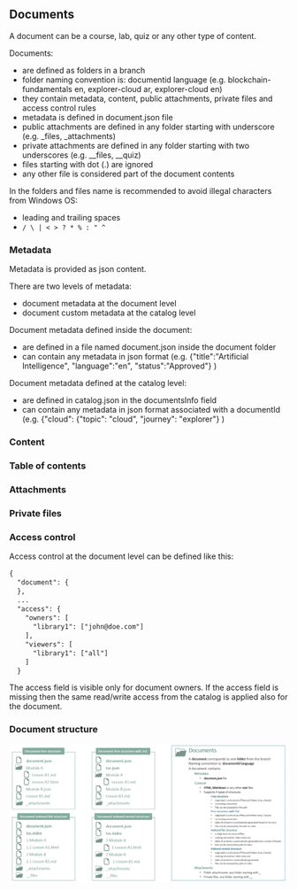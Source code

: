 ## Documents

A document can be a course, lab, quiz or any other type of content.


Documents:
- are defined as folders in a branch
- folder naming convention is: documentid language (e.g. blockchain-fundamentals en, explorer-cloud ar, explorer-cloud en)
- they contain metadata, content, public attachments, private files and access control rules
- metadata is defined in document.json file
- public attachments are defined in any folder starting with underscore (e.g. _files, _attachments)
- private attachments are defined in any folder starting with two underscores (e.g. __files, __quiz)
- files starting with dot (.) are ignored
- any other file is considered part of the document contents


In the folders and files name is recommended to avoid illegal characters from Windows OS:
  - leading and trailing spaces
  - `/ \ | < > ? * % : " ^`



### Metadata

Metadata is provided as json content.

There are two levels of metadata: 
  - document metadata at the document level
  - document custom metadata at the catalog level

Document metadata defined inside the document:
  - are defined in a file named document.json inside the document folder
  - can contain any metadata in json format (e.g. {"title":"Artificial Intelligence", "language":"en", "status":"Approved"} )

Document metadata defined at the catalog level:
  - are defined in catalog.json in the documentsInfo field
  - can contain any metadata in json format associated with a documentId (e.g. {"cloud": {"topic": "cloud", "journey": "explorer"} )


### Content


### Table of contents


### Attachments


### Private files


### Access control

Access control at the document level can be defined like this:

```
{
  "document": {
  },
  ...
  "access": {
    "owners": [
      "library1": ["john@doe.com"]
    ],
    "viewers": [
      "library1": ["all"]
    ]
  }
```

The access field is visible only for document owners.
If the access field is missing then the same read/write access from the catalog is applied also for the document.


### Document structure

![Document](_attachments/document2.png)


